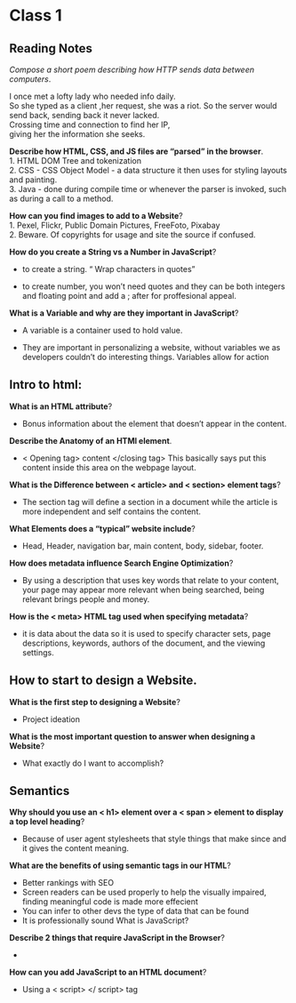 # Class 1

## Reading Notes

*Compose a short poem describing how HTTP sends data between computers*.

I once met a lofty lady who needed info daily.   
So she typed as a client ,her request, she was a riot. 
So the server would send back, sending back it never lacked.  
Crossing time and connection to find her IP,  
giving her the information she seeks.  

**Describe how HTML, CSS, and JS files are “parsed” in the browser**.  
        1. HTML DOM Tree and tokenization  
        2. CSS - CSS Object Model - a data structure it then uses for styling layouts and painting.  
        3. Java -  done during compile time or whenever the parser is invoked, such as during a call to a method.

  **How can you find images to add to a Website**?  
    1. Pexel, Flickr, Public Domain Pictures, FreeFoto, Pixabay  
    2. Beware. Of copyrights for usage and site the source if confused.

 **How do you create a String vs a Number in JavaScript**?

- to create a string. “ Wrap characters in quotes”

- to create number, you won’t need quotes and they can be both integers and floating point and add a ; after for proffesional appeal.

**What is a Variable and why are they important in JavaScript**?

- A variable is a container  used to hold value.

- They are important in personalizing a website, without variables we as developers couldn’t do interesting things. Variables allow for action

## Intro to html:

**What is an HTML attribute**?

- Bonus information about the element that doesn’t appear in the content. 

**Describe the Anatomy of an HTMl element**.

- < Opening tag> content </closing tag>
This basically says put this content inside this area on the webpage layout. 

**What is the Difference between < article> and < section> element tags**?

- The section tag will define a section in a document while the article is more independent  and self contains the content. 

**What Elements does a “typical” website include**?

- Head, Header, navigation bar, main content, body, sidebar, footer.

**How does metadata influence Search Engine Optimization**?

- By using a description that uses key words  that relate to your content, your page may appear more relevant when being searched, being relevant brings people  and money. 

**How is the < meta> HTML tag used when specifying metadata**?

- it is data about the data so it is used to specify character sets, page descriptions, keywords, authors of the document, and the viewing settings.

## How to start to design a Website.

**What is the first step to designing a Website**?

- Project ideation 

**What is the most important question to answer when designing a Website**?

- What exactly do I want to accomplish?

## Semantics

**Why should you use an < h1> element over a < span > element to display a top level heading**?

- Because of user agent stylesheets that style things that make since and it gives the content meaning.

**What are the benefits of using semantic tags in our HTML**?

- Better rankings with SEO
- Screen readers can be used properly to help the visually impaired, finding meaningful code is made more effecient
- You can infer to other devs the type of data that can be found
- It is professionally sound 
What is JavaScript?

**Describe 2 things that require JavaScript in the Browser**?

- 

**How can you add JavaScript to an HTML document**?

- Using a < script> </ script> tag

